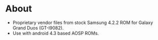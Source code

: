 About
============================

- Proprietary vendor files from stock Samsung 4.2.2 ROM for Galaxy Grand Duos (GT-I9082).
- Use with android 4.3 based AOSP ROMs.
